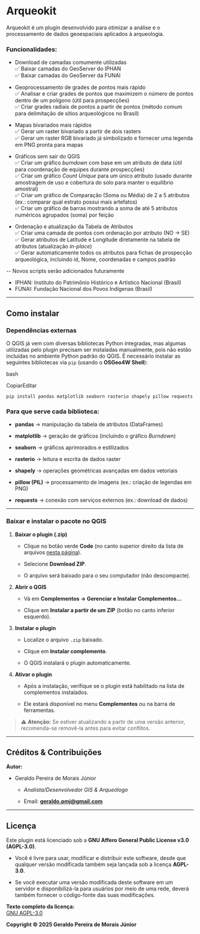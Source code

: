 
# Arqueokit

Arqueokit é um plugin desenvolvido para otimizar a análise e o processamento de dados geoespaciais aplicados à arqueologia.

### Funcionalidades:

-   Download de camadas comumente utilizadas  
    ✅ Baixar camadas do GeoServer do IPHAN  
    ✅ Baixar camadas do GeoServer da FUNAI
    
-   Geoprocessamento de grades de pontos mais rápido  
    ✅ Analisar e criar grades de pontos que maximizem o número de pontos dentro de um polígono (útil para prospecções)  
    ✅ Criar grades radiais de pontos a partir de pontos (método comum para delimitação de sítios arqueológicos no Brasil)
    
-   Mapas bivariados mais rápidos  
    ✅ Gerar um raster bivariado a partir de dois rasters  
    ✅ Gerar um raster RGB bivariado já simbolizado e fornecer uma legenda em PNG pronta para mapas
    
-   Gráficos sem sair do QGIS  
    ✅ Criar um gráfico _burndown_ com base em um atributo de data (útil para coordenação de equipes durante prospecções)  
    ✅ Criar um gráfico _Count Unique_ para um único atributo (usado durante amostragem de uso e cobertura do solo para manter o equilíbrio amostral)  
    ✅ Criar um gráfico de Comparação (Soma ou Média) de 2 a 5 atributos (ex.: comparar qual estrato possui mais artefatos)  
    ✅ Criar um gráfico de barras mostrando a soma de até 5 atributos numéricos agrupados (soma) por feição
    
-   Ordenação e atualização da Tabela de Atributos  
    ✅ Criar uma camada de pontos com ordenação por atributo (NO → SE)  
    ✅ Gerar atributos de Latitude e Longitude diretamente na tabela de atributos (atualização _in-place_)  
    ✅ Gerar automaticamente todos os atributos para fichas de prospecção arqueológica, incluindo id, Nome, coordenadas e campos padrão
    

-- Novos scripts serão adicionados futuramente

* IPHAN: Instituto do Patrimônio Histórico e Artístico Nacional (Brasil)  
* FUNAI: Fundação Nacional dos Povos Indígenas (Brasil)

----------

## Como instalar

### Dependências externas

O QGIS já vem com diversas bibliotecas Python integradas, mas algumas utilizadas pelo plugin precisam ser instaladas manualmente, pois não estão incluídas no ambiente Python padrão do QGIS. É necessário instalar as seguintes bibliotecas via `pip` (usando o **OSGeo4W Shell**):

bash

CopiarEditar

`pip install pandas matplotlib seaborn rasterio shapely pillow requests` 

### **Para que serve cada biblioteca:**

-   **pandas** → manipulação da tabela de atributos (DataFrames)
    
-   **matplotlib** → geração de gráficos (incluindo o gráfico _Burndown_)
    
-   **seaborn** → gráficos aprimorados e estilizados
    
-   **rasterio** → leitura e escrita de dados raster
    
-   **shapely** → operações geométricas avançadas em dados vetoriais
    
-   **pillow (PIL)** → processamento de imagens (ex.: criação de legendas em PNG)
    
-   **requests** → conexão com serviços externos (ex.: download de dados)
    

----------

### **Baixar e instalar o pacote no QGIS**

1.  **Baixar o plugin (.zip)**
    
    -   Clique no botão verde **Code** (no canto superior direito da lista de arquivos [nesta página](https://github.com/geraldopmj/Arqueokit/tree/main)).
        
    -   Selecione **Download ZIP**.
        
    -   O arquivo será baixado para o seu computador (não descompacte).
        
2.  **Abrir o QGIS**
    
    -   Vá em **Complementos → Gerenciar e Instalar Complementos…**
        
    -   Clique em **Instalar a partir de um ZIP** (botão no canto inferior esquerdo).
        
3.  **Instalar o plugin**
    
    -   Localize o arquivo `.zip` baixado.
        
    -   Clique em **Instalar complemento**.
        
    -   O QGIS instalará o plugin automaticamente.
        
4.  **Ativar o plugin**
    
    -   Após a instalação, verifique se o plugin está habilitado na lista de complementos instalados.
        
    -   Ele estará disponível no menu **Complementos** ou na barra de ferramentas.
        

> ⚠️ **Atenção:** Se estiver atualizando a partir de uma versão anterior, recomenda-se removê-la antes para evitar conflitos.

----------

## **Créditos & Contribuições**

**Autor:**

-   Geraldo Pereira de Morais Júnior
    
    -   _Analista/Desenvolvedor GIS & Arqueólogo_
        
    -   Email: **geraldo.pmj@gmail.com**
        

----------

## **Licença**

Este plugin está licenciado sob a **GNU Affero General Public License v3.0 (AGPL-3.0)**.

-   Você é livre para usar, modificar e distribuir este software, desde que qualquer versão modificada também seja lançada sob a licença **AGPL-3.0**.
    
-   Se você executar uma versão modificada deste software em um servidor e disponibilizá-la para usuários por meio de uma rede, deverá também fornecer o código-fonte das suas modificações.
    

**Texto completo da licença:**  
[GNU AGPL-3.0](https://www.gnu.org/licenses/agpl-3.0.en.html)

**Copyright © 2025 Geraldo Pereira de Morais Júnior**
